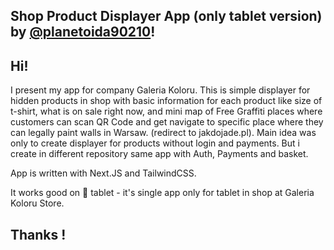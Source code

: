 ## Shop Product Displayer App (only tablet version) by [@planetoida90210](http://github.com/planetoida90210)!



## Hi! 

I present my app for company Galeria Koloru. This is simple displayer for hidden products in shop with basic information for each product like size of t-shirt, what is on sale right now, and mini map of Free Graffiti places where customers can scan QR Code and get navigate to specific place where they can legally paint walls in Warsaw. (redirect to jakdojade.pl). Main idea was only to create displayer for products without login and payments. But i create in different repository same app with Auth, Payments and basket. 

App is written with Next.JS and TailwindCSS.

It works good on 📱 tablet - it's single app only for tablet in shop at Galeria Koloru Store.


## Thanks !